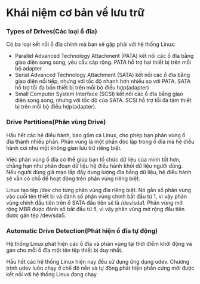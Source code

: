 # Khái niệm cơ bản về lưu trữ
### Types of Drives(Các loại ổ đĩa)
Có ba loại kết nối ổ đĩa chính mà bạn sẽ gặp phải với hệ thống Linux:
* Parallel Advanced Technology Attachment (PATA) kết nối các ổ đĩa bằng giao diện song song, yêu cầu cáp rộng. PATA hỗ trợ hai thiết bị trên mỗi bộ adapter.
* Serial Advanced Technology Attachment (SATA) kết nối các ổ đĩa bằng giao diện nối tiếp, nhưng với tốc độ nhanh hơn nhiều so với PATA. SATA hỗ trợ tối đa bốn thiết bị trên mỗi bộ điều hợp(adapter)
* Small Computer System Interface (SCSI) kết nối các ổ đĩa bằng giao diện song song, nhưng với tốc độ của SATA. SCSI hỗ trợ tối đa tám thiết bị trên mỗi bộ điều hợp(adapter).

### Drive Partitions(Phân vùng Drive)
Hầu hết các hệ điều hành, bao gồm cả Linux, cho phép bạn phân vùng ổ đĩa thành nhiều phần. Phân vùng là một phần độc lập trong ổ đĩa mà hệ điều hành coi như một không gian lưu trữ riêng biệt.

Việc phân vùng ổ đĩa có thể giúp bạn tổ chức dữ liệu của mình tốt hơn, chẳng hạn như phân đoạn dữ liệu hệ điều hành khỏi dữ liệu người dùng. Nếu người dùng giả mạo lấp đầy dung lượng đĩa bằng dữ liệu, hệ điều hành sẽ vẫn có chỗ để hoạt động trên phân vùng riêng biệt.

Linux tạo tệp /dev cho từng phân vùng đĩa riêng biệt. Nó gắn số phân vùng vào cuối tên thiết bị và đánh số phân vùng chính bắt đầu từ 1, vì vậy phân vùng chính đầu tiên trên ổ SATA đầu tiên sẽ là /dev/sda1. Phân vùng mở rộng MBR được đánh số bắt đầu từ 5, vì vậy phân vùng mở rộng đầu tiên được gán tệp /dev/sda5.

### Automatic Drive Detection(Phát hiện ổ đĩa tự động)
Hệ thống Linux phát hiện các ổ đĩa và phân vùng tại thời điểm khởi động và gán cho mỗi ổ đĩa một tên tệp thiết bị duy nhất.

Hầu hết các hệ thống Linux hiện nay đều sử dụng ứng dụng udev. Chương trình udev luôn chạy ở chế độ nền và tự động phát hiện phần cứng mới được kết nối với hệ thống Linux đang chạy.
